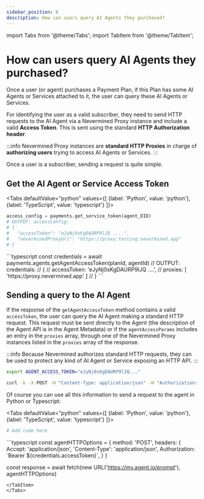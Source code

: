 ```yaml
---
sidebar_position: 6
description: How can users query AI Agents they purchased?
---
```


import Tabs from '@theme/Tabs';
import TabItem from '@theme/TabItem';

# How can users query AI Agents they purchased?

Once a user (or agent) purchases a Payment Plan, if this Plan has some AI Agents or Services attached to it, the user can query these AI Agents or Services.

For identifying the user as a valid subscriber, they need to send HTTP requests to the AI Agent via a Nevermined Proxy instance and include a valid **Access Token**. This is sent using the standard **HTTP Authorization header**.

:::info
Nevermined Proxy instances are **standard HTTP Proxies** in charge of **authorizing users** trying to access AI Agents or Services.
:::

Once a user is a subscriber, sending a request is quite simple.

## Get the AI Agent or Service Access Token

<Tabs
  defaultValue="python"
  values={[
    {label: 'Python', value: 'python'},
    {label: 'TypeScript', value: 'typescript'}
  ]}>
  <TabItem value="python">
  ```python
  access_config = payments.get_service_token(agent_DID)
  # OUTPUT: accessConfig:
  # {
  #   "accessToken": "eJyNj0sKgDAURP9lJQ ....",
  #   "neverminedProxyUri": "https://proxy.testing.nevermined.app"
  # }    
  ```
  </TabItem>
  <TabItem value="typescript">
  ```typescript
  const credentials = await payments.agents.getAgentAccessToken(planId, agentId)
  // OUTPUT: credentials:
  // {
  //   accessToken: 'eJyNj0sKgDAURP9lJQ ....',
  //   proxies: [ 'https://proxy.nevermined.app' ]
  // }  
  ```  
  </TabItem>  
</Tabs>


## Sending a query to the AI Agent

If the response of the `getAgentAccessToken` method contains a valid `accessToken`, the user can query the AI Agent making a standard HTTP request.
This request must be sent directly to the Agent (the description of the Agent API is in the Agent Metadata) or if the `agentAccessParams` includes an entry in the `proxies` array, through one of the Nevermined Proxy instances listed in the `proxies` array of the response.

:::info
Because Nevermined authorizes standard HTTP requests, they can be used to protect any kind of AI Agent or Service exposing an HTTP API.
:::

```bash
export AGENT_ACCESS_TOKEN="eJyNj0sKgDAURP9lJQ..."

curl -k -X POST -H "Content-Type: application/json" -H "Authorization: Bearer $AGENT_ACCESS_TOKEN" -d '{"query": "hey there"}' https://my.agent.io/prompt```
```


Of course you can use all this information to send a request to the agent in Python or Typescript:

<Tabs
  defaultValue="python"
  values={[
    {label: 'Python', value: 'python'},
    {label: 'TypeScript', value: 'typescript'}
  ]}>
  <TabItem value="python">
  ```python
  # Add code here
  ```
  </TabItem>
  <TabItem value="typescript">
  ```typescript
  const agentHTTPOptions = {
    method: 'POST',
    headers: {
      Accept: 'application/json',
      'Content-Type': 'application/json',
      Authorization: `Bearer ${credentials.accessToken}`,
    }
  }

  const response = await fetch(new URL('https://my.agent.io/prompt'), agentHTTPOptions) 
  ```  
  </TabItem>  
</Tabs>


